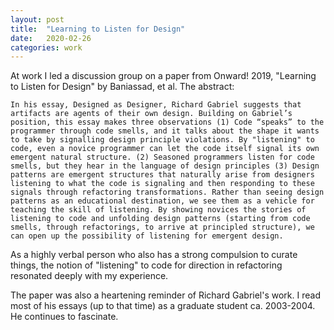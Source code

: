 ```yaml
---
layout: post
title:  "Learning to Listen for Design"
date:   2020-02-26
categories: work
---
```


At work I led a discussion group on a paper from Onward! 2019, "Learning to Listen for Design" by Baniassad, et al. The abstract:

    In his essay, Designed as Designer, Richard Gabriel suggests that artifacts are agents of their own design. Building on Gabriel’s position, this essay makes three observations (1) Code “speaks” to the programmer through code smells, and it talks about the shape it wants to take by signalling design principle violations. By "listening" to code, even a novice programmer can let the code itself signal its own emergent natural structure. (2) Seasoned programmers listen for code smells, but they hear in the language of design principles (3) Design patterns are emergent structures that naturally arise from designers listening to what the code is signaling and then responding to these signals through refactoring transformations. Rather than seeing design patterns as an educational destination, we see them as a vehicle for teaching the skill of listening. By showing novices the stories of listening to code and unfolding design patterns (starting from code smells, through refactorings, to arrive at principled structure), we can open up the possibility of listening for emergent design.
    
As a highly verbal person who also has a strong compulsion to curate things, the notion of "listening" to code for direction in refactoring resonated deeply with my experience.

The paper was also a heartening reminder of Richard Gabriel's work. I read most of his essays (up to that time) as a graduate student ca. 2003-2004. He continues to fascinate.
